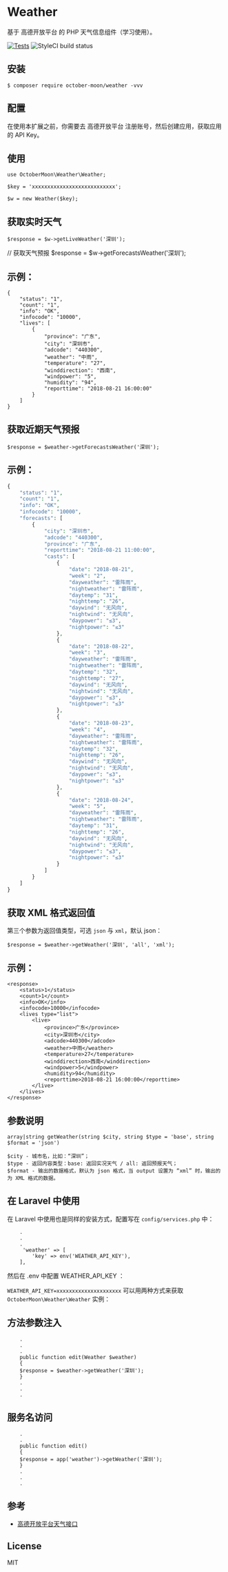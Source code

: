 # Weather  

基于 高德开放平台 的 PHP 天气信息组件（学习使用）。

[![Tests](https://github.com/october-moon/weather/actions/workflows/tests.yml/badge.svg?branch=master)](https://github.com/october-moon/weather/actions/workflows/tests.yml)
![StyleCI build status](https://github.styleci.io/repos/908885452/shield)
## 安装

```$ composer require october-moon/weather -vvv```

## 配置

在使用本扩展之前，你需要去 高德开放平台 注册账号，然后创建应用，获取应用的 API Key。

## 使用
```
use OctoberMoon\Weather\Weather;

$key = 'xxxxxxxxxxxxxxxxxxxxxxxxxxx';

$w = new Weather($key);
```

## 获取实时天气
`$response = $w->getLiveWeather('深圳');`

// 获取天气预报
$response = $w->getForecastsWeather('深圳');
## 示例：
```
{
    "status": "1",
    "count": "1",
    "info": "OK",
    "infocode": "10000",
    "lives": [
        {
            "province": "广东",
            "city": "深圳市",
            "adcode": "440300",
            "weather": "中雨",
            "temperature": "27",
            "winddirection": "西南",
            "windpower": "5",
            "humidity": "94",
            "reporttime": "2018-08-21 16:00:00"
        }
    ]
}
```

## 获取近期天气预报

`$response = $weather->getForecastsWeather('深圳');`

## 示例：
```php
{
    "status": "1", 
    "count": "1", 
    "info": "OK", 
    "infocode": "10000", 
    "forecasts": [
        {
            "city": "深圳市", 
            "adcode": "440300", 
            "province": "广东", 
            "reporttime": "2018-08-21 11:00:00", 
            "casts": [
                {
                    "date": "2018-08-21", 
                    "week": "2", 
                    "dayweather": "雷阵雨", 
                    "nightweather": "雷阵雨", 
                    "daytemp": "31", 
                    "nighttemp": "26", 
                    "daywind": "无风向", 
                    "nightwind": "无风向", 
                    "daypower": "≤3", 
                    "nightpower": "≤3"
                }, 
                {
                    "date": "2018-08-22", 
                    "week": "3", 
                    "dayweather": "雷阵雨", 
                    "nightweather": "雷阵雨", 
                    "daytemp": "32", 
                    "nighttemp": "27", 
                    "daywind": "无风向", 
                    "nightwind": "无风向", 
                    "daypower": "≤3", 
                    "nightpower": "≤3"
                }, 
                {
                    "date": "2018-08-23", 
                    "week": "4", 
                    "dayweather": "雷阵雨", 
                    "nightweather": "雷阵雨", 
                    "daytemp": "32", 
                    "nighttemp": "26", 
                    "daywind": "无风向", 
                    "nightwind": "无风向", 
                    "daypower": "≤3", 
                    "nightpower": "≤3"
                }, 
                {
                    "date": "2018-08-24", 
                    "week": "5", 
                    "dayweather": "雷阵雨", 
                    "nightweather": "雷阵雨", 
                    "daytemp": "31", 
                    "nighttemp": "26", 
                    "daywind": "无风向", 
                    "nightwind": "无风向", 
                    "daypower": "≤3", 
                    "nightpower": "≤3"
                }
            ]
        }
    ]
}
```

## 获取 XML 格式返回值

第三个参数为返回值类型，可选 `json` 与 `xml`，默认 json：

`$response = $weather->getWeather('深圳', 'all', 'xml');`
## 示例：
```
<response>
    <status>1</status>
    <count>1</count>
    <info>OK</info>
    <infocode>10000</infocode>
    <lives type="list">
        <live>
            <province>广东</province>
            <city>深圳市</city>
            <adcode>440300</adcode>
            <weather>中雨</weather>
            <temperature>27</temperature>
            <winddirection>西南</winddirection>
            <windpower>5</windpower>
            <humidity>94</humidity>
            <reporttime>2018-08-21 16:00:00</reporttime>
        </live>
    </lives>
</response>
```
## 参数说明
`array|string getWeather(string $city, string $type = 'base', string $format = 'json')`
```
$city - 城市名，比如：“深圳”；
$type - 返回内容类型：base: 返回实况天气 / all: 返回预报天气；
$format - 输出的数据格式，默认为 json 格式，当 output 设置为 “xml” 时，输出的为 XML 格式的数据。
```
## 在 Laravel 中使用
在 Laravel 中使用也是同样的安装方式，配置写在 `config/services.php` 中：

        .
        .
        .
         'weather' => [
            'key' => env('WEATHER_API_KEY'),
        ],
然后在 .env 中配置 WEATHER_API_KEY ：

`WEATHER_API_KEY=xxxxxxxxxxxxxxxxxxxxx`
可以用两种方式来获取 `OctoberMoon\Weather\Weather` 实例：

## 方法参数注入
```
    .
    .
    .
    public function edit(Weather $weather)
    {
    $response = $weather->getWeather('深圳');
    }
    .
    .
    .
```
## 服务名访问
``` .
    .
    .
    public function edit()
    {
    $response = app('weather')->getWeather('深圳');
    }
    .
    .
    .
```

## 参考
* [高德开放平台天气接口](https://lbs.amap.com/api/webservice/guide/api/weatherinfo/)
## License
MIT